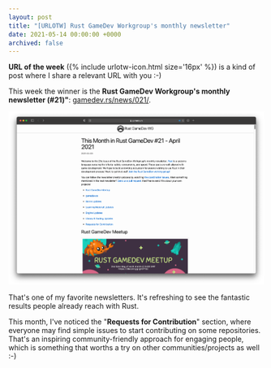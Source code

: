 ```yaml
---
layout: post
title: "[URLOTW] Rust GameDev Workgroup's monthly newsletter"
date: 2021-05-14 00:00:00 +0000
archived: false
---
```


<p>
  <b>URL of the week</b> ({% include urlotw-icon.html size='16px' %}) is a kind of post where I share a relevant URL with you :-)
</p>

This week the winner is the **Rust GameDev Workgroup's monthly newsletter (#21)"**:
[gamedev.rs/news/021/](https://gamedev.rs/news/021/).

[![Rust GameDev  newsletter (#21) website screenshot](/assets/rust-gamedev-workgroups-monthly-newsletter-21.png "Rust GameDev  newsletter (#21) website screenshot")](/assets/rust-gamedev-workgroups-monthly-newsletter-21.png)

That's one of my favorite newsletters. It's refreshing to see the fantastic results people already reach with Rust.

This month, I've noticed the "**Requests for Contribution**" section, where everyone may find simple issues to start contributing on some repositories. That's an inspiring community-friendly approach for engaging people, which is something that worths a try on other communities/projects as well :-)
